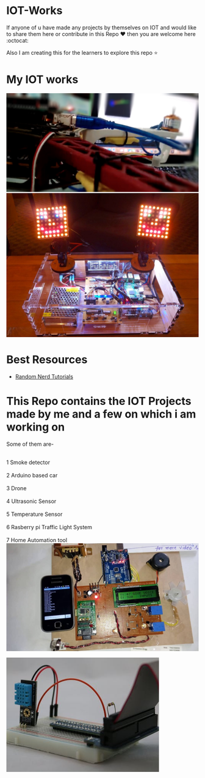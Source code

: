 # IOT-Works

If anyone of u have made any projects by themselves on IOT and would like to share them here or contribute in this Repo :heart:  then you are welcome here :octocat:

Also I am creating this for the learners to explore this repo :star:

# My IOT works

![Image1](https://github.com/Ishaan28malik/IOT-Works/blob/master/demo.jpg)
![Image2](https://github.com/Ishaan28malik/IOT-Works/blob/master/iot.jpg)


# Best Resources
* [Random Nerd Tutorials](https://randomnerdtutorials.com/)
# This Repo contains the IOT Projects made by me and a few on which i am working on </n>
Some of them are-

</br>1 Smoke detector <br/>
</br>2 Arduino based car<br/>
</br>3 Drone<br/> 
</br>4 Ultrasonic Sensor<br/>
</br>5 Temperature Sensor<br/>
</br>6 Rasberry pi Traffic Light System<br/> 
</br>7 Home Automation tool <br/>
![Image3](https://github.com/Ishaan28malik/IOT-Works/blob/master/iotHomeAutomation.jpg)

![Image4](https://github.com/Ishaan28malik/IOT-Works/blob/master/iot2.jpg)

